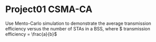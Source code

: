 # Project01 CSMA-CA
Use Mento-Carlo simulation to demonstrate the average transmission efficiency versus the number of STAs in a BSS, where 
$ transmission efficiency = \frac{a}{b}$
